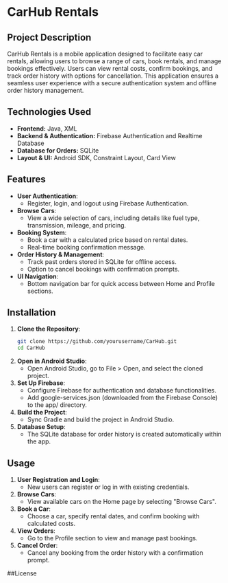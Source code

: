# CarHub Rentals
## Project Description
CarHub Rentals is a mobile application designed to facilitate easy car rentals, allowing users to browse a range of cars, book rentals, and manage bookings effectively. Users can view rental costs, confirm bookings, and track order history with options for cancellation. This application ensures a seamless user experience with a secure authentication system and offline order history management.

## Technologies Used
- **Frontend:** Java, XML
- **Backend & Authentication:** Firebase Authentication and Realtime Database
- **Database for Orders:** SQLite
- **Layout & UI:** Android SDK, Constraint Layout, Card View

## Features
- **User Authentication**:
  - Register, login, and logout using Firebase Authentication.
- **Browse Cars**:
  - View a wide selection of cars, including details like fuel type, transmission, mileage, and pricing.
- **Booking System**:
  - Book a car with a calculated price based on rental dates.
  - Real-time booking confirmation message.
- **Order History & Management**:
  - Track past orders stored in SQLite for offline access.
  - Option to cancel bookings with confirmation prompts.
- **UI Navigation**:
  - Bottom navigation bar for quick access between Home and Profile sections.
  
## Installation
1. **Clone the Repository**:
   ```bash
   git clone https://github.com/yourusername/CarHub.git
   cd CarHub
2. **Open in Android Studio**:
   - Open Android Studio, go to File > Open, and select the cloned project.
3. **Set Up Firebase**:
   - Configure Firebase for authentication and database functionalities.
   - Add google-services.json (downloaded from the Firebase Console) to the app/ directory.
4. **Build the Project**:
   - Sync Gradle and build the project in Android Studio.
5. **Database Setup**:
   - The SQLite database for order history is created automatically within the app.

## Usage
1. **User Registration and Login**:
   - New users can register or log in with existing credentials.
2. **Browse Cars**:
   - View available cars on the Home page by selecting "Browse Cars".
3. **Book a Car**:
   - Choose a car, specify rental dates, and confirm booking with calculated costs.
4. **View Orders**:
   - Go to the Profile section to view and manage past bookings.
5. **Cancel Order**:
   - Cancel any booking from the order history with a confirmation prompt.

##License
